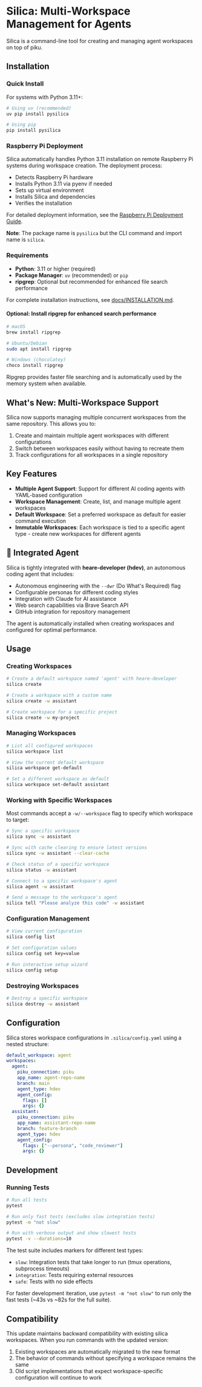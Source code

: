 # Silica: Multi-Workspace Management for Agents

Silica is a command-line tool for creating and managing agent workspaces on top of piku.

## Installation

### Quick Install

For systems with Python 3.11+:

```bash
# Using uv (recommended)
uv pip install pysilica

# Using pip
pip install pysilica
```

### Raspberry Pi Deployment

Silica automatically handles Python 3.11 installation on remote Raspberry Pi systems during workspace creation. The deployment process:

- Detects Raspberry Pi hardware
- Installs Python 3.11 via pyenv if needed
- Sets up virtual environment
- Installs Silica and dependencies
- Verifies the installation

For detailed deployment information, see the [Raspberry Pi Deployment Guide](docs/remote/RASPBERRY_PI_DEPLOYMENT.md).

**Note**: The package name is `pysilica` but the CLI command and import name is `silica`.

### Requirements

- **Python**: 3.11 or higher (required)
- **Package Manager**: `uv` (recommended) or `pip`
- **ripgrep**: Optional but recommended for enhanced file search performance

For complete installation instructions, see [docs/INSTALLATION.md](docs/remote/INSTALLATION.md).

#### Optional: Install ripgrep for enhanced search performance
```bash
# macOS
brew install ripgrep

# Ubuntu/Debian
sudo apt install ripgrep

# Windows (chocolatey)
choco install ripgrep
```

Ripgrep provides faster file searching and is automatically used by the memory system when available.

## What's New: Multi-Workspace Support

Silica now supports managing multiple concurrent workspaces from the same repository. This allows you to:

1. Create and maintain multiple agent workspaces with different configurations
2. Switch between workspaces easily without having to recreate them
3. Track configurations for all workspaces in a single repository

## Key Features

- **Multiple Agent Support**: Support for different AI coding agents with YAML-based configuration
- **Workspace Management**: Create, list, and manage multiple agent workspaces
- **Default Workspace**: Set a preferred workspace as default for easier command execution
- **Immutable Workspaces**: Each workspace is tied to a specific agent type - create new workspaces for different agents

## 🤖 Integrated Agent

Silica is tightly integrated with **heare-developer (hdev)**, an autonomous coding agent that includes:

- Autonomous engineering with the `--dwr` (Do What's Required) flag
- Configurable personas for different coding styles  
- Integration with Claude for AI assistance
- Web search capabilities via Brave Search API
- GitHub integration for repository management

The agent is automatically installed when creating workspaces and configured for optimal performance.

## Usage

### Creating Workspaces

```bash
# Create a default workspace named 'agent' with heare-developer
silica create

# Create a workspace with a custom name
silica create -w assistant

# Create workspace for a specific project
silica create -w my-project
```

### Managing Workspaces

```bash
# List all configured workspaces
silica workspace list

# View the current default workspace
silica workspace get-default

# Set a different workspace as default
silica workspace set-default assistant
```

### Working with Specific Workspaces

Most commands accept a `-w/--workspace` flag to specify which workspace to target:

```bash
# Sync a specific workspace
silica sync -w assistant

# Sync with cache clearing to ensure latest versions
silica sync -w assistant --clear-cache

# Check status of a specific workspace
silica status -w assistant

# Connect to a specific workspace's agent
silica agent -w assistant

# Send a message to the workspace's agent
silica tell "Please analyze this code" -w assistant
```

### Configuration Management

```bash
# View current configuration
silica config list

# Set configuration values
silica config set key=value

# Run interactive setup wizard  
silica config setup
```

### Destroying Workspaces

```bash
# Destroy a specific workspace
silica destroy -w assistant
```

## Configuration

Silica stores workspace configurations in `.silica/config.yaml` using a nested structure:

```yaml
default_workspace: agent
workspaces:
  agent:
    piku_connection: piku
    app_name: agent-repo-name
    branch: main
    agent_type: hdev
    agent_config:
      flags: []
      args: {}
  assistant:
    piku_connection: piku
    app_name: assistant-repo-name
    branch: feature-branch
    agent_type: hdev
    agent_config:
      flags: ["--persona", "code_reviewer"]
      args: {}
```

## Development

### Running Tests

```bash
# Run all tests
pytest

# Run only fast tests (excludes slow integration tests)
pytest -m "not slow"

# Run with verbose output and show slowest tests
pytest -v --durations=10
```

The test suite includes markers for different test types:
- `slow`: Integration tests that take longer to run (tmux operations, subprocess timeouts)
- `integration`: Tests requiring external resources
- `safe`: Tests with no side effects

For faster development iteration, use `pytest -m "not slow"` to run only the fast tests (~43s vs ~82s for the full suite).

## Compatibility

This update maintains backward compatibility with existing silica workspaces. When you run commands with the updated version:

1. Existing workspaces are automatically migrated to the new format
2. The behavior of commands without specifying a workspace remains the same
3. Old script implementations that expect workspace-specific configuration will continue to work